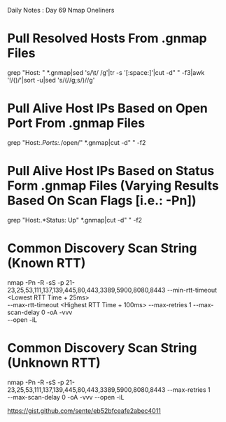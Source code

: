 Daily Notes : Day 69 
Nmap Oneliners 

# Pull Resolved Hosts From .gnmap Files
grep "Host: " *.gnmap|sed 's/\t/ /g'|tr -s '[:space:]'|cut -d" " -f3|awk '!/\(\)/'|sort -u|sed 's/(//g;s/)//g'

# Pull Alive Host IPs Based on Open Port From .gnmap Files
grep "Host:.*Ports:.*/open/" *.gnmap|cut -d" " -f2

# Pull Alive Host IPs Based on Status Form .gnmap Files (Varying Results Based On Scan Flags [i.e.: -Pn])
grep "Host:.*Status: Up" *.gnmap|cut -d" " -f2

# Common Discovery Scan String (Known RTT)
nmap -Pn -R -sS -p 21-23,25,53,111,137,139,445,80,443,3389,5900,8080,8443 --min-rtt-timeout <Lowest RTT Time + 25ms> \
     --max-rtt-timeout <Highest RTT Time + 100ms> --max-retries 1 --max-scan-delay 0 -oA <Output Filename> -vvv \
     --open -iL <Host List>

# Common Discovery Scan String (Unknown RTT)
nmap -Pn -R -sS -p 21-23,25,53,111,137,139,445,80,443,3389,5900,8080,8443 --max-retries 1 \
     --max-scan-delay 0 -oA <Output Filename> -vvv --open -iL <Host List>

https://gist.github.com/sente/eb52bfceafe2abec4011